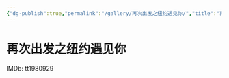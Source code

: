 ```yaml
---
{"dg-publish":true,"permalink":"/gallery/再次出发之纽约遇见你/","title":"再次出发之纽约遇见你","created":"2025-06-16T14:31:17.697+08:00"}
---
```



# 再次出发之纽约遇见你

IMDb: tt1980929
